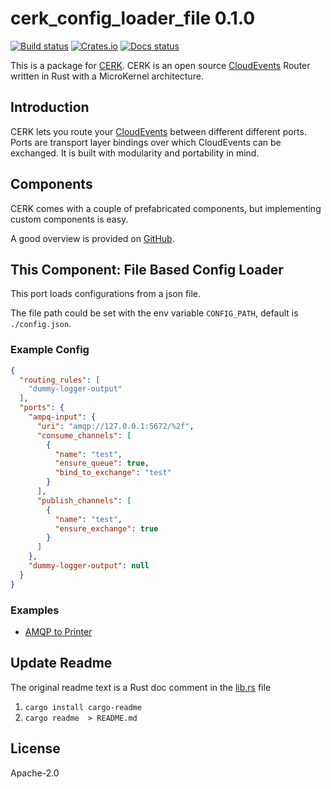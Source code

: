 # cerk_config_loader_file 0.1.0

[![Build status](https://badge.buildkite.com/4494e29d5f2c47e3fe998af46dff78a447800a76a68024e392.svg?branch=master)](https://buildkite.com/ce-rust/cerk)
[![Crates.io](https://img.shields.io/crates/v/cerk)](https://docs.rs/cerk_config_loader_file/*/cerk_config_loader_file/)
[![Docs status](https://docs.rs/cerk/badge.svg)](https://docs.rs/cerk_config_loader_file/)


This is a package for [CERK](https://github.com/ce-rust/cerk).
CERK is an open source [CloudEvents](https://github.com/cloudevents/spec) Router written in Rust with a MicroKernel architecture.

## Introduction

CERK lets you route your [CloudEvents](https://github.com/cloudevents/spec) between different different ports.
Ports are transport layer bindings over which CloudEvents can be exchanged.
It is built with modularity and portability in mind.

## Components

CERK comes with a couple of prefabricated components, but implementing custom components is easy.

A good overview is provided on [GitHub](https://github.com/ce-rust/cerk/).

## This Component: File Based Config Loader

This port loads configurations from a json file.

The file path could be set with the env variable `CONFIG_PATH`, default is `./config.json`.

### Example Config

```json
{
  "routing_rules": [
    "dummy-logger-output"
  ],
  "ports": {
    "ampq-input": {
      "uri": "amqp://127.0.0.1:5672/%2f",
      "consume_channels": [
        {
          "name": "test",
          "ensure_queue": true,
          "bind_to_exchange": "test"
        }
      ],
      "publish_channels": [
        {
          "name": "test",
          "ensure_exchange": true
        }
      ]
    },
    "dummy-logger-output": null
  }
}
```

### Examples

 * [AMQP to Printer](https://github.com/ce-rust/cerk/tree/master/examples/src/amqp_to_printer/)


## Update Readme

The original readme text is a Rust doc comment in the [lib.rs](./src/lib.rs) file

1. `cargo install cargo-readme`
2. `cargo readme  > README.md`

## License

Apache-2.0
